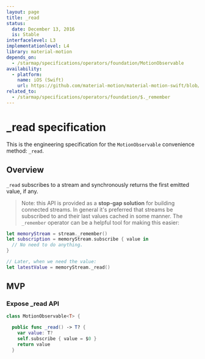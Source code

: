 ```yaml
---
layout: page
title: _read
status:
  date: December 13, 2016
  is: Stable
interfacelevel: L3
implementationlevel: L4
library: material-motion
depends_on:
  - /starmap/specifications/operators/foundation/MotionObservable
availability:
  - platform:
    name: iOS (Swift)
    url: https://github.com/material-motion/material-motion-swift/blob/develop/src/operators/foundation/_read.swift
related_to:
  - /starmap/specifications/operators/foundation/$._remember
---
```


# _read specification

This is the engineering specification for the `MotionObservable` convenience method: `_read`.

## Overview

`_read` subscribes to a stream and synchronously returns the first emitted value, if any.

> Note: this API is provided as a **stop-gap solution** for building connected streams. In general
> it's preferred that streams be subscribed to and their last values cached in some manner. The
> `_remember` operator can be a helpful tool for making this easier:

```swift
let memoryStream = stream._remember()
let subscription = memoryStream.subscribe { value in
  // No need to do anything.
}

// Later, when we need the value:
let latestValue = memoryStream._read()
```

## MVP

### Expose _read API

```swift
class MotionObservable<T> {

  public func _read() -> T? {
    var value: T?
    self.subscribe { value = $0 }
    return value
  }
```
